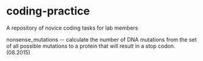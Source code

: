 # coding-practice
A repository of novice coding tasks for lab members

nonsense_mutations -- calculate the number of DNA mutations from the set of all
	possible mutations to a protein that will result in a stop codon. (08.2015)
